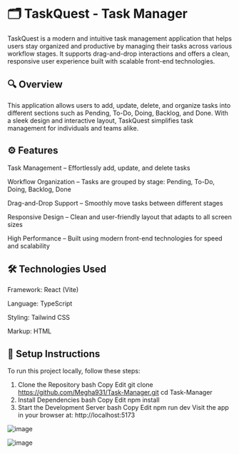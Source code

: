 # 🗂️ TaskQuest - Task Manager
TaskQuest is a modern and intuitive task management application that helps users stay organized and productive by managing their tasks across various workflow stages. It supports drag-and-drop interactions and offers a clean, responsive user experience built with scalable front-end technologies.

## 🔍 Overview
This application allows users to add, update, delete, and organize tasks into different sections such as Pending, To-Do, Doing, Backlog, and Done. With a sleek design and interactive layout, TaskQuest simplifies task management for individuals and teams alike.

## ⚙️ Features
Task Management – Effortlessly add, update, and delete tasks

Workflow Organization – Tasks are grouped by stage: Pending, To-Do, Doing, Backlog, Done

Drag-and-Drop Support – Smoothly move tasks between different stages

Responsive Design – Clean and user-friendly layout that adapts to all screen sizes

High Performance – Built using modern front-end technologies for speed and scalability

## 🛠️ Technologies Used
Framework: React (Vite)

Language: TypeScript

Styling: Tailwind CSS

Markup: HTML

## 🚀 Setup Instructions
To run this project locally, follow these steps:

1. Clone the Repository
bash
Copy
Edit
git clone https://github.com/Megha931/Task-Manager.git
cd Task-Manager
2. Install Dependencies
bash
Copy
Edit
npm install
3. Start the Development Server
bash
Copy
Edit
npm run dev
Visit the app in your browser at:
http://localhost:5173

![image](https://github.com/user-attachments/assets/544fbf08-473a-4a43-8eee-8000252eae03)

![image](https://github.com/user-attachments/assets/c42d6b15-1fad-4259-a896-1752cb67cfb3)

